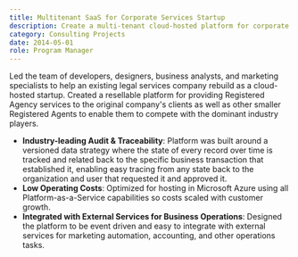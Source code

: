 ```yaml
---
title: Multitenant SaaS for Corporate Services Startup
description: Create a multi-tenant cloud-hosted platform for corporate legal services.
category: Consulting Projects
date: 2014-05-01
role: Program Manager
---
```


Led the team of developers, designers, business analysts, and marketing specialists to help an existing legal services company rebuild as a cloud-hosted startup.  Created a resellable platform for providing Registered Agency services to the original company's clients as well as other smaller Registered Agents to enable them to compete with the dominant industry players.

* **Industry-leading Audit & Traceability**: Platform was built around a versioned data strategy where the state of every record over time is tracked and related back to the specific business transaction that established it, enabling easy tracing from any state back to the organization and user that requested it and approved it.
* **Low Operating Costs**: Optimized for hosting in Microsoft Azure using all Platform-as-a-Service capabilities so costs scaled with customer growth.
* **Integrated with External Services for Business Operations**: Designed the platform to be event driven and easy to integrate with external services for marketing automation, accounting, and other operations tasks.